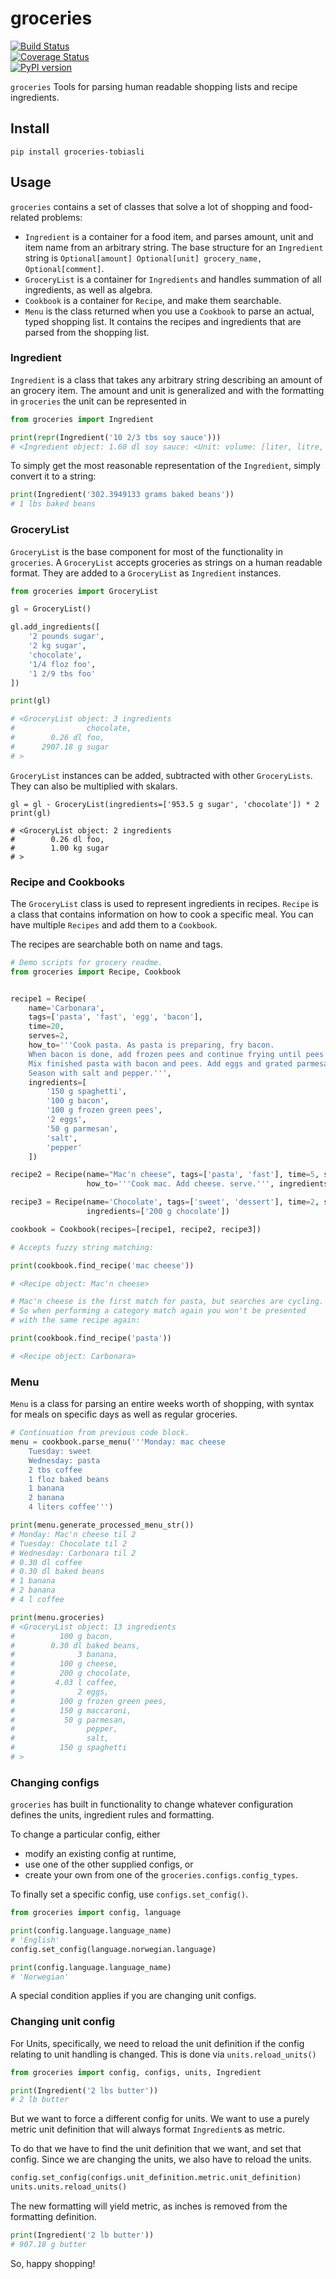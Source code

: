 # groceries
[![Build Status](https://travis-ci.org/tobiasli/groceries.svg?branch=master)](https://travis-ci.org/tobiasli/groceries)<br/>
[![Coverage Status](https://coveralls.io/repos/github/tobiasli/groceries/badge.svg?branch=master)](https://coveralls.io/github/tobiasli/groceries?branch=master)<br/>
[![PyPI version](https://badge.fury.io/py/groceries-tobiasli.svg)](https://badge.fury.io/py/groceries-tobiasli)<br/>

`groceries` Tools for parsing human readable shopping lists and recipe ingredients.

## Install

```
pip install groceries-tobiasli
```

## Usage

`groceries` contains a set of classes that solve a lot of shopping and food-related problems:

* `Ingredient` is a container for a food item, and parses amount, unit and item name from an arbitrary string. The base structure for an `Ingredient` string is `Optional[amount] Optional[unit] grocery_name, Optional[comment]`.
* `GroceryList` is a container for `Ingredients` and handles summation of all ingredients, as well as algebra.
* `Cookbook` is a container for `Recipe`, and make them searchable.
* `Menu` is the class returned when you use a `Cookbook` to parse an actual, typed shopping list. It contains the recipes and ingredients that are parsed from the shopping list.

### Ingredient
`Ingredient` is a class that takes any arbitrary string describing an 
amount of an grocery item. The amount and unit is generalized and with 
the formatting in `groceries` the unit can be represented in 

```python
from groceries import Ingredient

print(repr(Ingredient('10 2/3 tbs soy sauce')))
# <Ingredient object: 1.60 dl soy sauce: <Unit: volume: [liter, litre, liters, ...]>>
```
To simply get the most reasonable representation of the `Ingredient`, 
simply convert it to a string:
```python
print(Ingredient('302.3949133 grams baked beans'))
# 1 lbs baked beans
```



### GroceryList
`GroceryList` is the base component for most of the functionality in `groceries`. A `GroceryList` accepts groceries
as strings on a human readable format. They are added to a `GroceryList` as `Ingredient` instances.

```python
from groceries import GroceryList

gl = GroceryList()

gl.add_ingredients([
    '2 pounds sugar',
    '2 kg sugar',
    'chocolate',
    '1/4 floz foo',
    '1 2/9 tbs foo'
])

print(gl)

# <GroceryList object: 3 ingredients
#                chocolate,
#        0.26 dl foo,
#      2907.18 g sugar
# >
```
`GroceryList` instances can be added, subtracted with other `GroceryLists`. They can also be multiplied with skalars.
```
gl = gl - GroceryList(ingredients=['953.5 g sugar', 'chocolate']) * 2
print(gl)

# <GroceryList object: 2 ingredients
#        0.26 dl foo,
#        1.00 kg sugar
# >
```

### Recipe and Cookbooks

The `GroceryList` class is used to represent ingredients in recipes. `Recipe` is a class that contains information
on how to cook a specific meal. You can have multiple `Recipes` and add them to a `Cookbook`.

The recipes are searchable both on name and tags. 

```python
# Demo scripts for grocery readme.
from groceries import Recipe, Cookbook


recipe1 = Recipe(
    name='Carbonara',
    tags=['pasta', 'fast', 'egg', 'bacon'],
    time=20,
    serves=2,
    how_to='''Cook pasta. As pasta is preparing, fry bacon. 
    When bacon is done, add frozen pees and continue frying until pees are cooked.
    Mix finished pasta with bacon and pees. Add eggs and grated parmesan and stir.
    Season with salt and pepper.''',
    ingredients=[
        '150 g spaghetti',
        '100 g bacon',
        '100 g frozen green pees',
        '2 eggs',
        '50 g parmesan',
        'salt',
        'pepper'
    ])

recipe2 = Recipe(name="Mac'n cheese", tags=['pasta', 'fast'], time=5, serves=2,
                 how_to='''Cook mac. Add cheese. serve.''', ingredients=['150 g maccaroni', '100 g cheese', ])

recipe3 = Recipe(name='Chocolate', tags=['sweet', 'dessert'], time=2, serves=2, how_to='''Eat chocolate.''',
                 ingredients=['200 g chocolate'])

cookbook = Cookbook(recipes=[recipe1, recipe2, recipe3])

# Accepts fuzzy string matching:

print(cookbook.find_recipe('mac cheese'))

# <Recipe object: Mac'n cheese>

# Mac'n cheese is the first match for pasta, but searches are cycling. 
# So when performing a category match again you won't be presented 
# with the same recipe again:

print(cookbook.find_recipe('pasta'))

# <Recipe object: Carbonara>
```

### Menu
`Menu` is a class for parsing an entire weeks worth of shopping,
with syntax for meals on specific days as well as regular groceries.

```python
# Continuation from previous code block.
menu = cookbook.parse_menu('''Monday: mac cheese
    Tuesday: sweet
    Wednesday: pasta
    2 tbs coffee
    1 floz baked beans
    1 banana
    2 banana
    4 liters coffee''')

print(menu.generate_processed_menu_str())
# Monday: Mac'n cheese til 2
# Tuesday: Chocolate til 2
# Wednesday: Carbonara til 2
# 0.30 dl coffee
# 0.30 dl baked beans
# 1 banana
# 2 banana
# 4 l coffee

print(menu.groceries)
# <GroceryList object: 13 ingredients
#          100 g bacon,
#        0.30 dl baked beans,
#              3 banana,
#          100 g cheese,
#          200 g chocolate,
#         4.03 l coffee,
#              2 eggs,
#          100 g frozen green pees,
#          150 g maccaroni,
#           50 g parmesan,
#                pepper,
#                salt,
#          150 g spaghetti
# >
```

### Changing configs
`groceries` has built in functionality to change whatever configuration
defines the units, ingredient rules and formatting.

To change a particular config, either
* modify an existing config at runtime,
* use one of the other supplied configs, or
* create your own from one of the `groceries.configs.config_types`.

To finally set a specific config, use `configs.set_config()`.

```python
from groceries import config, language

print(config.language.language_name)
# 'English'
config.set_config(language.norwegian.language)

print(config.language.language_name)
# 'Norwegian'
```
A special condition applies if you are changing unit configs.

### Changing unit config

For Units, specifically, we need to reload the unit definition if the
config relating to unit handling is changed. This is done via
`units.reload_units()`

```python
from groceries import config, configs, units, Ingredient

print(Ingredient('2 lbs butter'))
# 2 lb butter
```
But we want to force a different config for units. We want to use a 
purely metric unit definition that will always format `Ingredient`s as 
metric. 

To do that we have to find the unit definition that we want, and set
that config. Since we are changing the units, we also have to reload 
the units.
```python
config.set_config(configs.unit_definition.metric.unit_definition)
units.units.reload_units()
```
The new formatting will yield metric, as inches is removed from the
formatting definition.
```python
print(Ingredient('2 lb butter'))
# 907.18 g butter
```

So, happy shopping!
